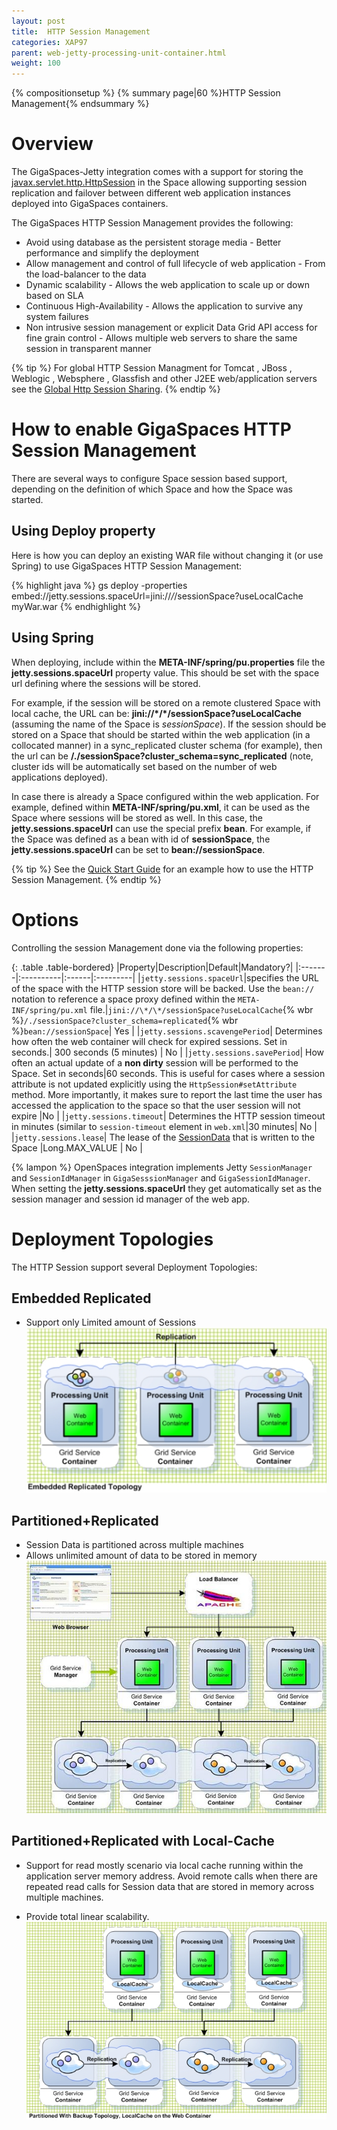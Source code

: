 ```yaml
---
layout: post
title:  HTTP Session Management
categories: XAP97
parent: web-jetty-processing-unit-container.html
weight: 100
---
```


{% compositionsetup %}
{% summary page|60 %}HTTP Session Management{% endsummary %}

# Overview

The GigaSpaces-Jetty integration comes with a support for storing the [javax.servlet.http.HttpSession](http://download.oracle.com/javaee/1.3/api/javax/servlet/http/HttpSession.html) in the Space allowing supporting session replication and failover between different web application instances deployed into GigaSpaces containers.

The GigaSpaces HTTP Session Management provides the following:

- Avoid using database as the persistent storage media - Better performance and simplify the deployment
- Allow management and control of full lifecycle of web application - From the load-balancer to the data
- Dynamic scalability - Allows the web application to scale up or down based on SLA
- Continuous High-Availability - Allows the application to survive any system failures
- Non intrusive session management or explicit Data Grid API access for fine grain control - Allows multiple web servers to share the same session in transparent manner

{% tip %}
For global HTTP Session Managment for Tomcat , JBoss , Weblogic , Websphere , Glassfish and other J2EE web/application servers see the [Global Http Session Sharing](./global-http-session-sharing.html).
{% endtip %}

# How to enable GigaSpaces HTTP Session Management

There are several ways to configure Space session based support, depending on the definition of which Space and how the Space was started.

## Using Deploy property

Here is how you can deploy an existing WAR file without changing it (or use Spring) to use GigaSpaces HTTP Session Management:

{% highlight java %}
gs deploy -properties embed://jetty.sessions.spaceUrl=jini://*/*/sessionSpace?useLocalCache myWar.war
{% endhighlight %}

## Using Spring

When deploying, include within the **META-INF/spring/pu.properties** file the **jetty.sessions.spaceUrl** property value. This should be set with the space url defining where the sessions will be stored.

For example, if the session will be stored on a remote clustered Space with local cache, the URL can be: **jini://\*/\*/sessionSpace?useLocalCache** (assuming the name of the Space is _sessionSpace_). If the session should be stored on a Space that should be started within the web application (in a collocated manner) in a sync\_replicated cluster schema (for example), then the url can be **/./sessionSpace?cluster\_schema=sync\_replicated** (note, cluster ids will be automatically set based on the number of web applications deployed).

In case there is already a Space configured within the web application. For example, defined within **META-INF/spring/pu.xml**, it can be used as the Space where sessions will be stored as well. In this case, the **jetty.sessions.spaceUrl** can use the special prefix **bean**. For example, if the Space was defined as a bean with id of **sessionSpace**, the  **jetty.sessions.spaceUrl** can be set to **bean://sessionSpace**.

{% tip %}
See the [Quick Start Guide](/tutorials/step-2---enabling-http-session-failover-and-fault-tolerance.html) for an example how to use the HTTP Session Management.
{% endtip %}

# Options

Controlling the session Management done via the following properties:

{: .table .table-bordered}
|Property|Description|Default|Mandatory?|
|:-------|:----------|:------|:---------|
|`jetty.sessions.spaceUrl`|specifies the URL of the space with the HTTP session store will be backed. Use the `bean://` notation to reference a space proxy defined within the `META-INF/spring/pu.xml` file.|`jini://\*/\*/sessionSpace?useLocalCache`{% wbr %}`/./sessionSpace?cluster_schema=replicated`{% wbr %}`bean://sessionSpace`| Yes |
|`jetty.sessions.scavengePeriod`| Determines how often the web container will check for expired sessions. Set in seconds.| 300 seconds (5 minutes) | No |
|`jetty.sessions.savePeriod`| How often an actual update of a **non dirty** session will be performed to the Space. Set in seconds|60 seconds. This is useful for cases where a session attribute is not updated explicitly using the `HttpSession#setAttribute` method. More importantly, it makes sure to report the last time the user has accessed the application to the space so that the user session will not expire |No |
|`jetty.sessions.timeout`| Determines the HTTP session timeout in minutes (similar to `session-timeout` element in `web.xml`|30 minutes| No |
|`jetty.sessions.lease`| The lease of the [SessionData](http://www.gigaspaces.com/docs/JavaDoc{%currentversion%}/org/openspaces/jee/sessions/jetty/SessionData.html) that is written to the Space |Long.MAX_VALUE | No |

{% lampon %} OpenSpaces integration implements Jetty `SessionManager` and `SessionIdManager` in `GigaSesssionManager` and `GigaSessionIdManager`. When setting the **jetty.sessions.spaceUrl** they get automatically set as the session manager and session id manager of the web app.

# Deployment Topologies

The HTTP Session support several Deployment Topologies:

## Embedded Replicated

- Support only Limited amount of Sessions
![session_embedded-replicated.jpg](/attachment_files/session_embedded-replicated.jpg)

## Partitioned+Replicated

- Session Data is partitioned across multiple machines
- Allows unlimited amount of data to be stored in memory
![session_partitioned.jpg](/attachment_files/session_partitioned.jpg)

## Partitioned+Replicated with Local-Cache

- Support for read mostly scenario via local cache running within the application server memory address.
Avoid remote calls when there are repeated read calls for Session data that are stored in memory across multiple machines.

- Provide total linear scalability.
![session_partitioned-localcache.jpg](/attachment_files/session_partitioned-localcache.jpg)
